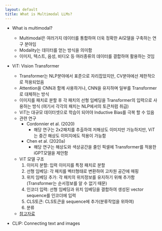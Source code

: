 ```yaml
---
layout: default
title: What is Multimodal LLMs?
---
```


- What is multimodal?
  - Multimodal은 여러가지 데이터를 통합하여 더욱 정확한 AI모델을 구축하는 연구 분야임
  - Modality는 데이터를 얻는 방식을 의미함
  - 이미지, 텍스트, 음성, 비디오 등 여러종류의 데이터를 결합하여 활용하는 것임
 
- ViT: Vision Transformer
  - Transformer는 NLP분야에서 표준으로 자리잡았지만, CV분야에선 제한적으로 적용되었음
  - Attention을 CNN과 함께 사용하거나, CNN을 유지하며 일부를 Transformer로 대체하는 방식
  - 이미지를 패치로 분할 후 각 패치의 선형 임베딩을 Transformer의 입력으로 사용하는 방식
    (여기서 각각의 패치는 NLP에서의 토큰처럼 취급)
  - ViT는 대규모 데이터셋으로 학습이 되어야 Inductive Bias를 극복 할 수 있음
  - 관련 연구
    - Cordonnier et al. (2020)
      - 해당 연구는 2x2패치를 추출하여 저해상도 이미지만 가능하지만, ViT는 중간 해상도 이미지에도 적용이 가능함
    - Chen et al. (2020a)
      - 해당 연구는 해상도와 색상공간을 줄인 픽셀에 Transformer를 적용한 iGPT모델을 제안함
  - ViT 모델 구조
    1. 이미지 분할: 입력 이미지를 특정 패치로 분할
    2. 선형 임베딩: 각 패치를 벡터형태로 변환하여 고차원 공간에 매핑
    3. 위치 임베딩 추가: 각 패치의 위치정보를 유지하기 위해 추가함 (Transformer는 순서정보를 알 수 없기 때문)
    4. 인코더 입력: 선형 임베딩과 위치 임베딩을 결합하여 생성된 vector sequence를 인코더에 입력
    5. CLS토큰: CLS토큰을 sequence에 추가(분류작업을 위하여)
    6. 분류
  - [참고자료](https://taewan2002.medium.com/vit-vision-transformer-1d0555068f48)

- CLIP: Connecting text and images
  
